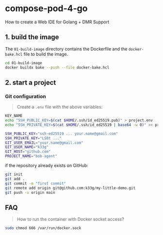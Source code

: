 # compose-pod-4-go

How to create a Web IDE for Golang + DMR Support

## 1. build the image

The `01-build-image` directory contains the Dockerfile and the `docker-bake.hcl` file to build the image.

```bash
cd 01-build-image
docker buildx bake --push --file docker-bake.hcl
```

## 2. start a project

### Git configuration



> Create a `.env` file with the above variables:
```bash
KEY_NAME
echo "SSH_PUBLIC_KEY=$(cat $HOME/.ssh/id_ed25519.pub)" > project.env
echo "SSH_PRIVATE_KEY=$(cat $HOME/.ssh/id_ed25519 | base64 -w 0)" >> project.env
```

```bash
SSH_PUBLIC_KEY="ssh-ed25519 ... your.name@gmail.com"
SSH_PRIVATE_KEY="LS0t ..."
GIT_USER_EMAIL="your.name@gmail.com"
GIT_USER_NAME="k33g"
GIT_HOST="github.com"
PROJECT_NAME="bob-agent"
```

if the repository already exists on GitHub:
```bash
git init
git add .
git commit -m "first commit"
git remote add origin git@github.com:k33g/my-little-demo.git
git push -u origin main
```

## FAQ

> How to run the container with Docker socket access?
```bash
sudo chmod 666 /var/run/docker.sock
```